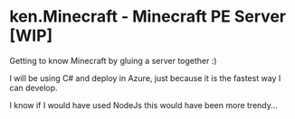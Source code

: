 # ken.Minecraft - Minecraft PE Server [WIP]
 
Getting to know Minecraft by gluing a server together :)

I will be using C# and deploy in Azure, just because it is the fastest way I can develop.

I know if I would have used NodeJs this would have been more trendy...
